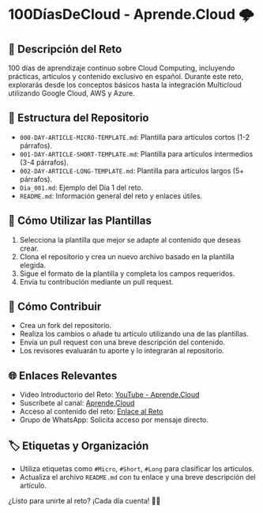 # 100DíasDeCloud - Aprende.Cloud 🌩️

## 🚀 Descripción del Reto
100 días de aprendizaje continuo sobre Cloud Computing, incluyendo prácticas, artículos y contenido exclusivo en español. Durante este reto, explorarás desde los conceptos básicos hasta la integración Multicloud utilizando Google Cloud, AWS y Azure.

## 📂 Estructura del Repositorio
- `000-DAY-ARTICLE-MICRO-TEMPLATE.md`: Plantilla para artículos cortos (1-2 párrafos).
- `001-DAY-ARTICLE-SHORT-TEMPLATE.md`: Plantilla para artículos intermedios (3-4 párrafos).
- `002-DAY-ARTICLE-LONG-TEMPLATE.md`: Plantilla para artículos largos (5+ párrafos).
- `Dia_001.md`: Ejemplo del Día 1 del reto.
- `README.md`: Información general del reto y enlaces útiles.

## 🎯 Cómo Utilizar las Plantillas
1. Selecciona la plantilla que mejor se adapte al contenido que deseas crear.
2. Clona el repositorio y crea un nuevo archivo basado en la plantilla elegida.
3. Sigue el formato de la plantilla y completa los campos requeridos.
4. Envía tu contribución mediante un pull request.

## 🤝 Cómo Contribuir
- Crea un fork del repositorio.
- Realiza los cambios o añade tu artículo utilizando una de las plantillas.
- Envia un pull request con una breve descripción del contenido.
- Los revisores evaluarán tu aporte y lo integrarán al repositorio.

## 🌐 Enlaces Relevantes
- Video Introductorio del Reto: [YouTube - Aprende.Cloud](https://www.youtube.com/watch?v=ARMbtyOtENA)
- Suscríbete al canal: [Aprende.Cloud](https://lnkd.in/ebPD7Juc)
- Acceso al contenido del reto: [Enlace al Reto](https://lnkd.in/ez9htby6)
- Grupo de WhatsApp: Solicita acceso por mensaje directo.

## 🏷️ Etiquetas y Organización
- Utiliza etiquetas como `#Micro`, `#Short`, `#Long` para clasificar los artículos.
- Actualiza el archivo `README.md` con tu enlace y una breve descripción del artículo.

¿Listo para unirte al reto? ¡Cada día cuenta! 🌱🚀
